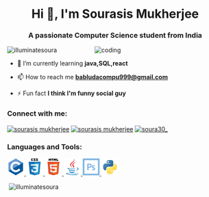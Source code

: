 
<h1 align="center">Hi 👋, I'm Sourasis Mukherjee</h1>
<h3 align="center">A passionate Computer Science student from India</h3>

<img align="right" width="300" alt="coding"  src="https://media1.giphy.com/media/61XQCwucaDapRLPHzx/giphy.gif">

<p align="left"> <img src="https://komarev.com/ghpvc/?username=illuminatesoura&label=Profile%20views&color=0e75b6&style=flat" alt="illuminatesoura" /> </p>



- 🌱 I’m currently learning **java,SQL,react**

- 📫 How to reach me **babludacompu999@gmail.com**

- ⚡ Fun fact **I think I'm funny social guy**



<h3 align="left">Connect with me:</h3>
<p align="left">
<a href="https://linkedin.com/in/sourasis mukherjee" target="blank"><img align="center" src="https://raw.githubusercontent.com/rahuldkjain/github-profile-readme-generator/master/src/images/icons/Social/linked-in-alt.svg" alt="sourasis mukherjee" height="30" width="40" /></a>
<a href="https://fb.com/sourasis mukherjee" target="blank"><img align="center" src="https://raw.githubusercontent.com/rahuldkjain/github-profile-readme-generator/master/src/images/icons/Social/facebook.svg" alt="sourasis mukherjee" height="30" width="40" /></a>
<a href="https://instagram.com/soura30_" target="blank"><img align="center" src="https://raw.githubusercontent.com/rahuldkjain/github-profile-readme-generator/master/src/images/icons/Social/instagram.svg" alt="soura30_" height="30" width="40" /></a>
</p>

<h3 align="left">Languages and Tools:</h3>
<p align="left"> <a href="https://www.cprogramming.com/" target="_blank" rel="noreferrer"> <img src="https://raw.githubusercontent.com/devicons/devicon/master/icons/c/c-original.svg" alt="c" width="40" height="40"/> </a> <a href="https://www.w3schools.com/css/" target="_blank" rel="noreferrer"> <img src="https://raw.githubusercontent.com/devicons/devicon/master/icons/css3/css3-original-wordmark.svg" alt="css3" width="40" height="40"/> </a> <a href="https://www.w3.org/html/" target="_blank" rel="noreferrer"> <img src="https://raw.githubusercontent.com/devicons/devicon/master/icons/html5/html5-original-wordmark.svg" alt="html5" width="40" height="40"/> </a> <a href="https://www.java.com" target="_blank" rel="noreferrer"> <img src="https://raw.githubusercontent.com/devicons/devicon/master/icons/java/java-original.svg" alt="java" width="40" height="40"/> </a> <a href="https://www.photoshop.com/en" target="_blank" rel="noreferrer"> <img src="https://raw.githubusercontent.com/devicons/devicon/master/icons/photoshop/photoshop-line.svg" alt="photoshop" width="40" height="40"/> </a> <a href="https://www.python.org" target="_blank" rel="noreferrer"> <img src="https://raw.githubusercontent.com/devicons/devicon/master/icons/python/python-original.svg" alt="python" width="40" height="40"/> </a> </p>

<p>&nbsp;<img align="center" src="https://github-readme-stats.vercel.app/api?username=illuminatesoura&show_icons=true&locale=en" alt="illuminatesoura" /></p>
